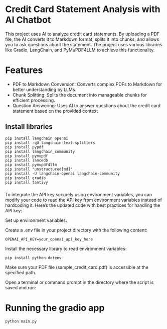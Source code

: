 # Credit Card Statement Analysis with AI Chatbot
This project uses AI to analyze credit card statements. By uploading a PDF file, the AI converts it to Markdown format, splits it into chunks, and allows you to ask questions about the statement. The project uses various libraries like Gradio, LangChain, and PyMuPDF4LLM to achieve this functionality.

# Features
- PDF to Markdown Conversion: Converts complex PDFs to Markdown for better understanding by LLMs.
- Chunk Splitting: Splits the document into manageable chunks for efficient processing.
- Question Answering: Uses AI to answer questions about the credit card statement based on the provided context


## Install  libraries
```
pip install langchain openai
pip install -qU langchain-text-splitters
pip install pypdf
pip install langchain_community
pip install pymupdf
pip install lancedb
pip install pymupdf4llm
pip install "unstructured[md]"
pip install -U langchain-openai langchain-community
pip install gradio
pip install tantivy
```
###


To integrate the API key securely using environment variables, you can modify your code to read the API key from environment variables instead of hardcoding it. Here’s the updated code with best practices for handling the API key:

Set up environment variables:

Create a .env file in your project directory with the following content:

```
OPENAI_API_KEY=your_openai_api_key_here
```

Install the necessary library to read environment variables:
```
pip install python-dotenv
```


Make sure your PDF file (sample_credit_card.pdf) is accessible at the specified path.

Open a terminal or command prompt in the directory where the script is saved and run:

# Running the gradio app
```
python main.py

```



